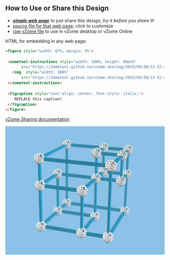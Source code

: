 
## How to Use or Share this Design

 - [***simple web page***](<https://Zometool.github.io/vzome-sharing/2025/09/30/13-52-43-p18+19-2-FractalCube/>) to just share this design; *try it before you share it!*
 - [source file for that web page](<https://github.com/Zometool/vzome-sharing/edit/main/2025/09/30/13-52-43-p18+19-2-FractalCube/index.md>); click to customize
 - [raw vZome file](<https://raw.githubusercontent.com/Zometool/vzome-sharing/main/2025/09/30/13-52-43-p18+19-2-FractalCube/p18+19-2-FractalCube.vZome>) to use in vZome desktop or vZome Online
 
 HTML for embedding in any web page:
 ```html
<figure style="width: 87%; margin: 5%">
  
  <zometool-instructions style="width: 100%; height: 80dvh"
        src="https://Zometool.github.io/vzome-sharing/2025/09/30/13-52-43-p18+19-2-FractalCube/p18+19-2-FractalCube.vZome" >
    <img  style="width: 100%"
        src="https://Zometool.github.io/vzome-sharing/2025/09/30/13-52-43-p18+19-2-FractalCube/p18+19-2-FractalCube.png" >
  </zometool-instructions>

  <figcaption style="text-align: center; font-style: italic;">
     REPLACE this caption!
  </figcaption>
</figure>

 ```

[vZome Sharing documentation](https://vzome.github.io/vzome/sharing.html#how-it-works)

![Image](<p18+19-2-FractalCube.png>)

